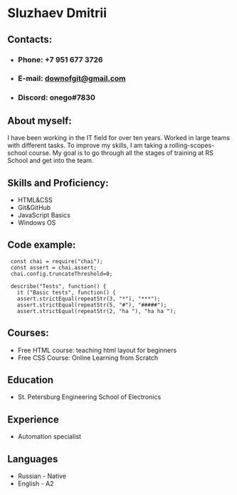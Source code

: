 # Sluzhaev Dmitrii
## Contacts:
- ### Phone: +7 951 677 3726
- ### E-mail: downofgit@gmail.com
- ### Discord: onego#7830
## About myself:
I have been working in the IT field for over ten years. Worked in large teams with different tasks. To improve my skills, I am taking a rolling-scopes-school course. My goal is to go through all the stages of training at RS School and get into the team.
## Skills and Proficiency:
- HTML&CSS
- Git&GitHub
- JavaScript Basics
- Windows OS
## Code example:
     
     const chai = require("chai");
     const assert = chai.assert;
     chai.config.truncateThreshold=0;

     describe("Tests", function() {
       it ("Basic tests", function() {
       assert.strictEqual(repeatStr(3, "*"), "***");
       assert.strictEqual(repeatStr(5, "#"), "#####");
       assert.strictEqual(repeatStr(2, "ha "), "ha ha ");

## Courses:
- Free HTML course: teaching html layout for beginners
- Free CSS Course: Online Learning from Scratch
## Education
- St. Petersburg Engineering School of Electronics
## Experience
- Automation specialist
## Languages
- Russian - Native
- English - A2